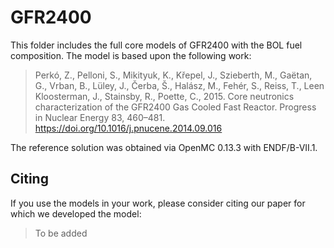 # GFR2400

This folder includes the full core models of GFR2400 with the BOL fuel composition. The model is based upon the following work:

> Perkó, Z., Pelloni, S., Mikityuk, K., Křepel, J., Szieberth, M., Gaëtan, G., Vrban, B., Lüley, J., Čerba, Š., Halász, M., Fehér, S., Reiss, T., Leen Kloosterman, J., Stainsby, R., Poette, C., 2015. Core neutronics characterization of the GFR2400 Gas Cooled Fast Reactor. Progress in Nuclear Energy 83, 460–481. https://doi.org/10.1016/j.pnucene.2014.09.016


The reference solution was obtained via OpenMC 0.13.3 with ENDF/B-VII.1.

## Citing

If you use the models in your work, please consider citing our paper for which we developed the model:

> To be added


